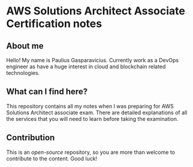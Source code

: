 # AWS Solutions Architect Associate Certification notes

## About me

Hello! My name is Paulius Gasparavicius. Currently work as a DevOps engineer as have a huge interest in cloud and blockchain related technologies. 

## What can I find here?

This repository contains all my notes when I was preparing for AWS Solutions Architect associate exam. There are detailed explanations of all the services that you will need to learn before taking the examination. 

## Contribution

This is an *open-source* repository, so you are more than welcome to contribute to the content. Good luck!
